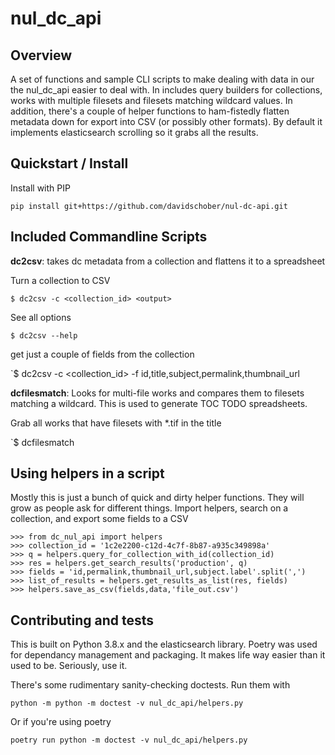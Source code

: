 # nul_dc_api

## Overview
A set of functions and sample CLI scripts to make dealing with data in our the nul_dc_api easier to deal with. In includes query builders for collections, works with multiple filesets and filesets matching wildcard values. In addition, there's a couple of helper functions to ham-fistedly flatten metadata down for export into CSV (or possibly other formats). By default it implements elasticsearch scrolling so it grabs all the results.

## Quickstart / Install
Install with PIP

`pip install git+https://github.com/davidschober/nul-dc-api.git`

## Included Commandline Scripts 

**dc2csv**: takes dc metadata from a collection and flattens it to a spreadsheet


Turn a collection to CSV

`$ dc2csv -c <collection_id> <output>`

See all options

`$ dc2csv --help`

get just a couple of fields from the collection

`$ dc2csv -c <collection_id> -f id,title,subject,permalink,thumbnail_url

**dcfilesmatch**: Looks for multi-file works and compares them to filesets matching a wildcard. This is used to generate TOC TODO spreadsheets.

Grab all works that have filesets with \*.tif in the title

`$ dcfilesmatch <output>

## Using helpers in a script

Mostly this is just a bunch of quick and dirty helper functions. They will grow as people ask for different things. Import helpers, search on a collection, and export some fields to a CSV
```
>>> from dc_nul_api import helpers
>>> collection_id = '1c2e2200-c12d-4c7f-8b87-a935c349898a'
>>> q = helpers.query_for_collection_with_id(collection_id)
>>> res = helpers.get_search_results('production', q)
>>> fields = 'id,permalink,thumbnail_url,subject.label'.split(',')
>>> list_of_results = helpers.get_results_as_list(res, fields)
>>> helpers.save_as_csv(fields,data,'file_out.csv')
```

## Contributing and tests
This is built on Python 3.8.x and the elasticsearch library. Poetry was used for dependancy management and packaging. It makes life way easier than it used to be. Seriously, use it. 

There's some rudimentary sanity-checking doctests. Run them with

`python -m python -m doctest -v nul_dc_api/helpers.py`

Or if you're using poetry

`poetry run python -m doctest -v nul_dc_api/helpers.py`
